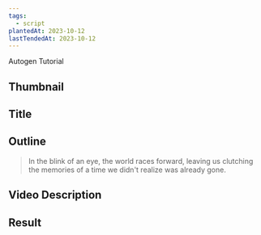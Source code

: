 ```yaml
---
tags:
  - script
plantedAt: 2023-10-12
lastTendedAt: 2023-10-12
---
```

Autogen Tutorial

## Thumbnail



## Title



## Outline

> In the blink of an eye, the world races forward, leaving us clutching the memories of a time we didn't realize was already gone.





## Video Description
## Result